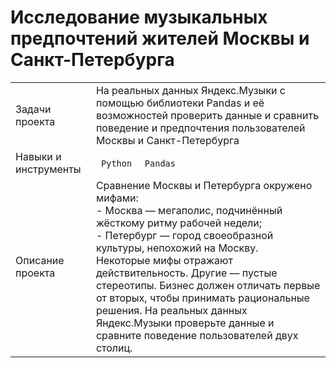 # Исследование музыкальных предпочтений жителей Москвы и Санкт-Петербурга  
<table>
    <tr>
        <td>Задачи проекта</td>
        <td>На реальных данных Яндекс.Музыки c помощью библиотеки Pandas и её возможностей проверить данные и сравнить поведение и предпочтения пользователей Москвы и Санкт-Петербурга</td>
    </tr>
    <tr>
        <td>Навыки и инструменты</td>
        <td> 
          <code> Python </code>
          <code> Pandas </code>
        </td>
    </tr>
    <tr>
        <td>Описание проекта</td>
        <td> Сравнение Москвы и Петербурга окружено мифами:<br /> 
- Москва — мегаполис, подчинённый жёсткому ритму рабочей недели;<br /> 
- Петербург — город своеобразной культуры, непохожий на Москву.<br /> 
Некоторые мифы отражают действительность. Другие — пустые стереотипы. Бизнес должен отличать первые от вторых, чтобы принимать рациональные решения. На реальных данных Яндекс.Музыки проверьте данные и сравните поведение пользователей двух столиц.     
        </td>
    </tr>
</table>




